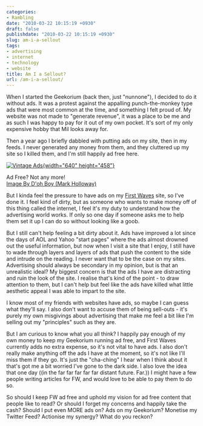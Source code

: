 ```yaml
---
categories:
- Rambling
date: "2010-03-22 10:15:19 +0930"
draft: false
publishdate: "2010-03-22 10:15:19 +0930"
slug: am-i-a-sellout
tags:
- advertising
- internet
- technology
- website
title: Am I a Sellout?
url: /am-i-a-sellout/
---
```

When I started the Geekorium (back then, just "nunnone"), I decided to
do it without ads. It was a protest against the appalling
punch-the-monkey type ads that were most common at the time, and
something I felt proud of. My website was not made to "generate
revenue", it was a place to be me and as such I was happy to pay for it
out of my own pocket. It's sort of my only expensive hobby that Mil
looks away for.

Then a year ago I briefly dabbled with putting ads on my site, then in
my feeds. I never generated any money from them, and they cluttered up
my site so I killed them, and I'm still happily ad free here.

[![Vintage
Ads](//farm4.staticflickr.com/3601/3647680293_461f96e9cf_z.jpg?zz=1){width="640"
height="458"}](//www.flickr.com/photos/us_army_rolling_along/3647680293/ "Vintage Ads by D'oh Boy (Mark Holloway), on Flickr")

Ad Free? Not any more!\
[Image By D'oh Boy (Mark
Holloway)](//www.flickr.com/photos/us_army_rolling_along/)

But I kinda feel the pressure to have ads on my [First
Waves](//the.geekorium.com.au/read/google-wave/) site, so I've done it.
I feel kind of dirty, but as someone who wants to make money off of this
thing called the internet, I feel it's my duty to understand how the
advertising world works. If only so one day if someone asks me to help
them set it up I can do so without looking like a goob.

But I still can't help feeling a bit dirty about it. Ads have improved a
lot since the days of AOL and Yahoo "start pages" where the ads almost
drowned out the useful information, but now when I visit a site that I
enjoy, I still have to wade through layers and layers of ads that push
the content to the side and intrude on the reading. I never want that to
be the case on my sites. Advertising should always be secondary in my
opinion, but is that an unrealistic ideal? My biggest concern is that
the ads I have are distracting and ruin the look of the site. I realise
that's kind of the point - to draw attention to them, but I can't help
but feel like the ads have killed what little aesthetic appeal I was
able to impart to the site.

I know most of my friends with websites have ads, so maybe I can guess
what they'll say. I also don't want to accuse them of being sell-outs -
it's purely my own misgivings about advertising that make me feel a bit
like I'm selling out my "principles" such as they are.

But I am curious to know what you all think? I happily pay enough of my
own money to keep my Geekorium running ad free, and First Waves
currently adds no extra expense, so it's not vital to have ads. I also
don't really make anything off the ads I have at the moment, so it's not
like I'll miss them if they go. It's just the "cha-ching" I hear when I
think about it that's got me a bit worried I've gone to the dark side. I
also love the idea that one day ((in the far far far far far distant
future. Far.)) I might have a few people writing articles for FW, and
would love to be able to pay them to do so.

So should I keep FW ad free and uphold my vision for ad free content
that people like to read? Or should I forget my concerns and happily
take the cash? Should I put even MORE ads on? Ads on my Geekorium?
Monetise my Twitter Feed? Actionise my synergy? What do you reckon?
